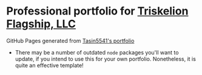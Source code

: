 # Professional portfolio for [Triskelion Flagship, LLC](https://tflagshipllc.com)

GitHub Pages generated from [Tasin5541's portfolio](https://github.com/Tasin5541/portfolio)

- There may be a number of outdated `node` packages you'll want to update, if you intend to use this for your own portfolio. Nonetheless, it is quite an effective template!